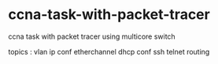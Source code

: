 # ccna-task-with-packet-tracer
ccna task with packet tracer using multicore switch

topics : 
vlan
ip conf 
etherchannel
dhcp conf 
ssh
telnet
routing 
